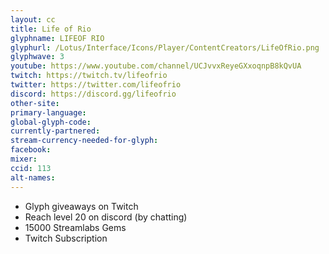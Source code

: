 ```yaml
---
layout: cc
title: Life of Rio
glyphname: LIFEOF RIO
glyphurl: /Lotus/Interface/Icons/Player/ContentCreators/LifeOfRio.png
glyphwave: 3
youtube: https://www.youtube.com/channel/UCJvvxReyeGXxoqnpB8kQvUA
twitch: https://twitch.tv/lifeofrio
twitter: https://twitter.com/lifeofrio
discord: https://discord.gg/lifeofrio
other-site:
primary-language:
global-glyph-code:
currently-partnered:
stream-currency-needed-for-glyph:
facebook:
mixer:
ccid: 113
alt-names:
---
```

* Glyph giveaways on Twitch
* Reach level 20 on discord (by chatting)
* 15000 Streamlabs Gems
* Twitch Subscription
